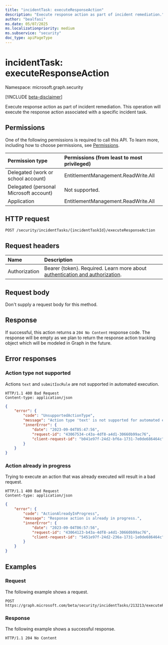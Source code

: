 ```yaml
---
title: "incidentTask: executeResponseAction"
description: "Execute response action as part of incident remediation."
author: "bealfasi"
ms.date: 05/07/2025
ms.localizationpriority: medium
ms.subservice: "security"
doc_type: apiPageType
---
```


# incidentTask: executeResponseAction

Namespace: microsoft.graph.security

[!INCLUDE [beta-disclaimer](../../includes/beta-disclaimer.md)]

Execute response action as part of incident remediation. This operation will execute the response action associated with a specific incident task.

## Permissions

One of the following permissions is required to call this API. To learn more, including how to choose permissions, see [Permissions](/graph/permissions-overview).

|Permission type|Permissions (from least to most privileged)|
|:---|:---|
|Delegated (work or school account)|EntitlementManagement.ReadWrite.All|
|Delegated (personal Microsoft account)|Not supported.|
|Application|EntitlementManagement.ReadWrite.All|

## HTTP request

<!-- {
  "blockType": "ignored"
}
-->
``` http
POST /security/incidentTasks/{incidentTaskId}/executeResponseAction
```

## Request headers

|Name|Description|
|:---|:---|
|Authorization|Bearer {token}. Required. Learn more about [authentication and authorization](/graph/auth/auth-concepts).|

## Request body

Don't supply a request body for this method.

## Response

If successful, this action returns a `204 No Content` response code. The response will be empty as we plan to return the response action tracking object which will be modeled in Graph in the future.

## Error responses

### Action type not supported

Actions `text` and `submitIocRule` are not supported in automated execution.

```http
HTTP/1.1 400 Bad Request
Content-type: application/json
```

```json
{
    "error": {
        "code": "UnsupportedActionType",
        "message": "Action type 'text' is not supported for automated execution.",
        "innerError": {
            "date": "2023-09-04T05:47:56",
            "request-id": "43067534-c43a-4df8-a4d1-30660b99ac76",
            "client-request-id": "b041e97f-24d2-bf6a-1731-7e0de686464c"
        }
    }
}
```

### Action already in progress

Trying to execute an action that was already executed will result in a bad request.

```http
HTTP/1.1 400 Bad Request
Content-type: application/json
```

```json
{
    "error": {
        "code": "ActionAlreadyInProgress",
        "message": "Response action is already in progress.",
        "innerError": {
            "date": "2023-09-04T06:57:56",
            "request-id": "43064123-b43a-4df8-a4d1-30660b99ac76",
            "client-request-id": "5451e97f-24d2-236a-1731-1e0de686464c"
        }
    }
}
```

## Examples

### Request

The following example shows a request.
<!-- {
  "blockType": "request",
  "name": "incidenttask_executeresponseaction"
}
-->
``` http
POST https://graph.microsoft.com/beta/security/incidentTasks/213213/executeResponseAction
```

### Response

The following example shows a successful response.
<!-- {
  "blockType": "response",
  "truncated": true
}
-->
``` http
HTTP/1.1 204 No Content
